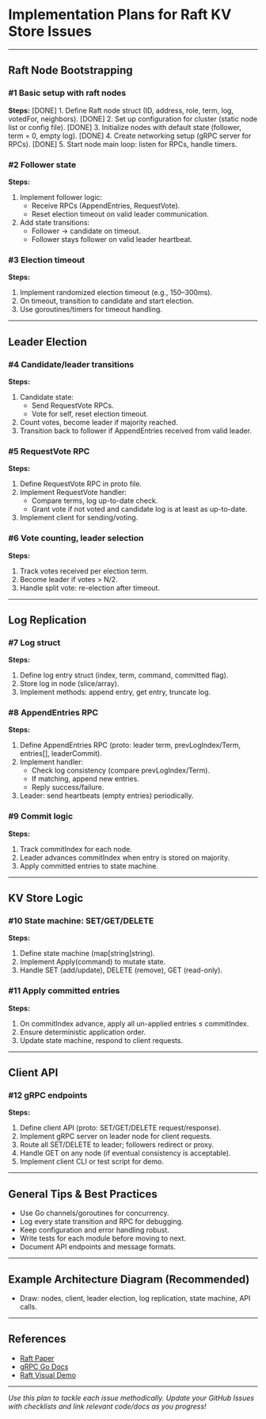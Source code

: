 # Implementation Plans for Raft KV Store Issues

---

## Raft Node Bootstrapping

### #1 Basic setup with raft nodes
**Steps:**
[DONE] 1. Define Raft node struct (ID, address, role, term, log, votedFor, neighbors).
[DONE] 2. Set up configuration for cluster (static node list or config file).
[DONE] 3. Initialize nodes with default state (follower, term = 0, empty log).
[DONE] 4. Create networking setup (gRPC server for RPCs).
[DONE] 5. Start node main loop: listen for RPCs, handle timers.

### #2 Follower state
**Steps:**
1. Implement follower logic:  
   - Receive RPCs (AppendEntries, RequestVote).
   - Reset election timeout on valid leader communication.
2. Add state transitions:  
   - Follower → candidate on timeout.
   - Follower stays follower on valid leader heartbeat.

### #3 Election timeout
**Steps:**
1. Implement randomized election timeout (e.g., 150–300ms).
2. On timeout, transition to candidate and start election.
3. Use goroutines/timers for timeout handling.

---

## Leader Election

### #4 Candidate/leader transitions
**Steps:**
1. Candidate state:  
   - Send RequestVote RPCs.
   - Vote for self, reset election timeout.
2. Count votes, become leader if majority reached.
3. Transition back to follower if AppendEntries received from valid leader.

### #5 RequestVote RPC
**Steps:**
1. Define RequestVote RPC in proto file.
2. Implement RequestVote handler:  
   - Compare terms, log up-to-date check.
   - Grant vote if not voted and candidate log is at least as up-to-date.
3. Implement client for sending/voting.

### #6 Vote counting, leader selection
**Steps:**
1. Track votes received per election term.
2. Become leader if votes > N/2.
3. Handle split vote: re-election after timeout.

---

## Log Replication

### #7 Log struct
**Steps:**
1. Define log entry struct (index, term, command, committed flag).
2. Store log in node (slice/array).
3. Implement methods: append entry, get entry, truncate log.

### #8 AppendEntries RPC
**Steps:**
1. Define AppendEntries RPC (proto: leader term, prevLogIndex/Term, entries[], leaderCommit).
2. Implement handler:  
   - Check log consistency (compare prevLogIndex/Term).
   - If matching, append new entries.
   - Reply success/failure.
3. Leader: send heartbeats (empty entries) periodically.

### #9 Commit logic
**Steps:**
1. Track commitIndex for each node.
2. Leader advances commitIndex when entry is stored on majority.
3. Apply committed entries to state machine.

---

## KV Store Logic

### #10 State machine: SET/GET/DELETE
**Steps:**
1. Define state machine (map[string]string).
2. Implement Apply(command) to mutate state.
3. Handle SET (add/update), DELETE (remove), GET (read-only).

### #11 Apply committed entries
**Steps:**
1. On commitIndex advance, apply all un-applied entries ≤ commitIndex.
2. Ensure deterministic application order.
3. Update state machine, respond to client requests.

---

## Client API

### #12 gRPC endpoints
**Steps:**
1. Define client API (proto: SET/GET/DELETE request/response).
2. Implement gRPC server on leader node for client requests.
3. Route all SET/DELETE to leader; followers redirect or proxy.
4. Handle GET on any node (if eventual consistency is acceptable).
5. Implement client CLI or test script for demo.

---

## General Tips & Best Practices

- Use Go channels/goroutines for concurrency.
- Log every state transition and RPC for debugging.
- Keep configuration and error handling robust.
- Write tests for each module before moving to next.
- Document API endpoints and message formats.

---

## Example Architecture Diagram (Recommended)

- Draw: nodes, client, leader election, log replication, state machine, API calls.

---

## References

- [Raft Paper](https://raft.github.io/raft.pdf)
- [gRPC Go Docs](https://grpc.io/docs/languages/go/)
- [Raft Visual Demo](https://thesecretlivesofdata.com/raft/)

---

*Use this plan to tackle each issue methodically. Update your GitHub Issues with checklists and link relevant code/docs as you progress!*